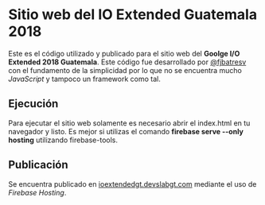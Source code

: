 <h1>Sitio web del IO Extended Guatemala 2018</h1>
<p>Este es el código utilizado y publicado para el sitio web del <b>Goolge I/O Extended 2018 Guatemala</b>. Este código fue desarrollado por <a href="https://github.com/fjbatresv">@fjbatresv</a> con el fundamento de la simplicidad por lo que no se encuentra mucho <i>JavaScript</i> y tampoco un framework como tal.</p>

<h2>Ejecución</h2>
<p>Para ejecutar el sitio web solamente es necesario abrir el index.html en tu navegador y listo. Es mejor si utilizas el comando <b>firebase serve --only hosting</b> utilizando firebase-tools.</p>

<h2>Publicación</h2>
<p>Se encuentra publicado en <a href="ioextendedgt.devslabgt.com">ioextendedgt.devslabgt.com</a> mediante el uso de <i>Firebase Hosting</i>.</p>